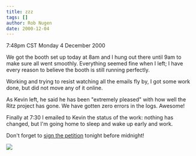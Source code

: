 ```yaml
---
title: zzz
tags: []
author: Rob Nugen
date: 2000-12-04
---
```


<title>going to bed</title>
<p class=date>7:48pm CST Monday 4 December 2000

<p>We got the booth set up today at 8am and I hung out there until 9am
to make sure all went smoothly.  Everything seemed fine when I left; I
have every reason to believe the booth is still running perfectly.

<p>Working and trying to resist watching all the emails fly by, I got
some work done, but did not move any of it online.  

<p>As Kevin left, he said he has been "extremely pleased" with how
well the Ritz project has gone.  We have gotten zero errors in the
logs. Awesome!

<p>Finally at 7:30 I emailed to Kevin the status of the work: nothing
has changed, but I'm going home to sleep and wake up early and work.

<p>Don't forget to <a
href="http://www.savektru.org/petition.html">sign the petition</a>
tonight before midnight!

<p><img src='/images/rob/wL-ROB.gif'>

